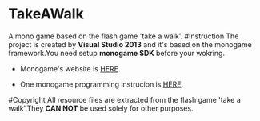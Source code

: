 # TakeAWalk
  A mono game based on the flash game 'take a walk'.
#Instruction
  The project is created by **Visual Studio 2013** and it's based on the monogame framework.You need setup **monogame SDK** before your wokring.
  
* Monogame's website is <a href='http://www.monogame.net/'>HERE</a>.
  
* One monogame programming instrucion is <a href='https://software.intel.com/en-us/articles/developing-games-with-monogame'>HERE</a>.

#Copyright
All resource files are extracted from the flash game 'take a walk'.They **CAN NOT** be used solely for other purposes.
